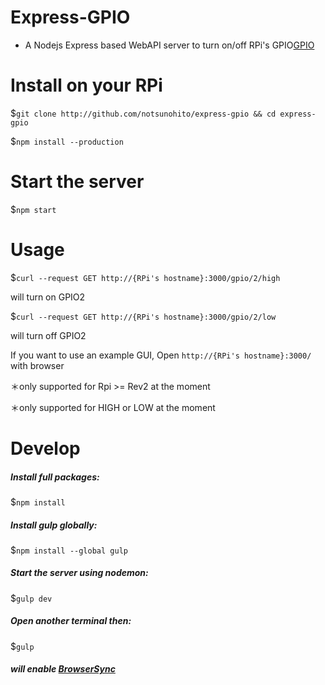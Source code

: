 # Express-GPIO
- A Nodejs Express based WebAPI server to turn on/off RPi's GPIO[GPIO](http://www.raspberrypi.org/documentation/usage/gpio/)

# Install on your RPi
$`git clone http://github.com/notsunohito/express-gpio && cd express-gpio`

$`npm install --production`

# Start the server
$`npm start`

# Usage

$`curl --request GET http://{RPi's hostname}:3000/gpio/2/high`

will turn on GPIO2

$`curl --request GET http://{RPi's hostname}:3000/gpio/2/low`

will turn off GPIO2

If you want to use an example GUI, Open `http://{RPi's hostname}:3000/` with browser


＊only supported for Rpi >= Rev2 at the moment

＊only supported for HIGH or LOW at the moment

# Develop
##### Install full packages:
$`npm install`

##### Install gulp globally:
$`npm install --global gulp`

##### Start the server using nodemon:
$`gulp dev`

##### Open another terminal then:
$`gulp`

##### will enable [BrowserSync](http://www.browsersync.io/)

